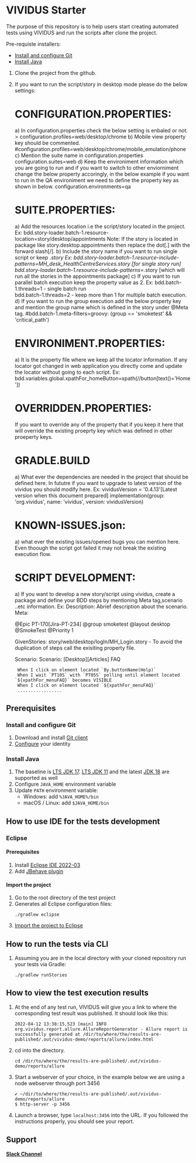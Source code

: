# VIVIDUS Starter

The purpose of this repository is to help users start creating automated tests using VIVIDUS and run the scripts after clone the project.

Pre-requiste installers:
  * [Install and configure Git](#install-and-configure-git)
  * [Install Java](#install-java)
1. Clone the project from the github.
2. If you want to run the script/story in desktop mode please do the below settings:
    
    CONFIGURATION.PROPERTIES:
    =========================
    a) In configuration.properties check the below setting is enbaled or not.
        > configuration.profiles=web/desktop/chrome
    b) Mobile view property key should be commented.
        #configuration.profiles=web/desktop/chrome/mobile_emulation/phone
    c) Mention the suite name in configuration.properties	
        configuration.suites=web
    d) Keep the environiment information which you are going to run and if you want to switch to other enviorniment change the below property accoringly,
    in the below example if you want to run in the QA environiment we need to define the property key as shown in below.
        configuration.environments=qa	
    
    SUITE.PROPERTIES:
    =================
    a) Add the resources location i.e the script/story located in the project.
    Ex: bdd.story-loader.batch-1.resource-location=story/desktop/appointments
    Note: If the story is located in package like story.desktop.appointments then replace the dot[.] with the forward slash[/].
    b) Include the story name if you want to run single script or keep *.story 
    Ex: bdd.story-loader.batch-1.resource-include-patterns=MH_desk_HealthCentreServices.story [for single story run]
        bdd.story-loader.batch-1.resource-include-patterns=*.story [which will run all the stories in the appointments package]
    c) If you want to run parallel batch execution keep the property value as 2.
        Ex: bdd.batch-1.threads=1 - single batch run	
            bdd.batch-1.threads=2 - keep more than 1 for multiple batch execution.			
    d) If you want to run the group execution add the below property key and mention the group name which is defined in the story under @Meta tag.
    #bdd.batch-1.meta-filters=groovy: (group == 'smoketest' && 'critical_path')

    ENVIRONIMENT.PROPERTIES:
    ========================
    a) It is the property file where we keep all the locator information. If any locator got changed in web application you directly come and update the locator without going to each script.
    Ex: bdd.variables.global.xpathFor_homeButton=xpath(//button[text()='Home'])

    OVERRIDDEN.PROPERTIES:
    ======================
    If you want to override any of the property that if you keep it here that will override the existing proeprty key which was defined in other proeperty keys.
    
    GRADLE.BUILD
    =============
    a) What ever the dependencies are needed in the project that should be defined here. In fututre if you want to upgrade to latest version of the 
        vividus you should modify here.
        Ex: vividusVersion = '0.4.13'[Latest version when this document prepared] 
         implementation(group: 'org.vividus', name: 'vividus', version: vividusVersion)

    KNOWN-ISSUES.json:
    =============
    a) what ever the existing issues/opened bugs you can mention here. Even thoough the script got failed it may not break the existing execution flow.
    
    SCRIPT DEVELOPMENT:
    ===================
    a) If you want to develop a new story/script using vividus, create a package and define your BDD steps by mentioning Meta tag,scenario ..etc information.
    Ex:
    Description: Abrief description about the scenario.
        Meta:

    @Epic PT-170[Jira-PT-234]
    @group smoketest
    @layout desktop
    @SmokeTest
    @Priority 1

    GivenStories: story/web/desktop/logIn/MH_Login.story - To avoid the duplication of steps call the exisiting property file.

    Scenario: Scenario: [Desktop][Articles] FAQ

        When I click on element located `By.buttonName(Help)`
        When I wait `PT10S` with `PT05S` polling until element located `${xpathFor_menuFAQ}` becomes VISIBLE
        When I click on element located `${xpathFor_menuFAQ}`
        .................

## Prerequisites
### Install and configure Git
1. Download and install [Git client](http://git-scm.com/downloads)
1. [Configure](https://git-scm.com/book/en/v2/Getting-Started-First-Time-Git-Setup#_your_identity) your identity

### Install Java
1. The baseline is [LTS JDK 17](https://jdk.java.net/17/). [LTS JDK 11](https://jdk.java.net/11/) and the latest [JDK 18](https://jdk.java.net/18/) are supported as well
1. Configure `JAVA_HOME` environment variable
1. Update `PATH` environment variable:
    * Windows: add `%JAVA_HOME%/bin`
    * macOS / Linux: add `$JAVA_HOME/bin`

## How to use IDE for the tests development
### Eclipse
#### Prerequisites
1. Install [Eclipse IDE 2022-03](https://www.eclipse.org/downloads/packages/release/2022-03/r/eclipse-ide-java-developers)
1. Add [JBehave plugin](https://jbehave.org/eclipse-integration.html)
#### Import the project
1. Go to the root directory of the test project
1. Generates all Eclipse configuration files:
    ```shell
    ./gradlew eclipse
    ```
1. [Import the project to Eclipse](https://help.eclipse.org/2022-03/index.jsp?topic=%2Forg.eclipse.platform.doc.user%2Ftasks%2Ftasks-importproject.htm)


## How to run the tests via CLI
1. Assuming you are in the local directory with your cloned repository run your tests via Gradle:
    ```shell
    ./gradlew runStories
    ```

## How to view the test execution results
1. At the end of any test run, VIVIDUS will give you a link to where the corresponding test result was published. It should look like this:
    ```shell
    2022-04-12 13:38:15,523 [main] INFO  org.vividus.report.allure.AllureReportGenerator - Allure report is successfully generated at /dir/to/where/the/results-are-published/.out/vividus-demo/reports/allure/index.html
    ```
1. cd into the directory.
    ```shell
    cd /dir/to/where/the/results-are-published/.out/vividus-demo/reports/allure
    ```
1. Start a webserver of your choice, in the example below we are using a node webserver through port 3456
    ```shell
    ✔ ~/dir/to/where/the/results-are-published/.out/vividus-demo/reports/allure
    $ http-server -p 3456
    ```
1. Launch a browser, type `localhost:3456` into the URL. If you followed the instructions properly, you should see your report.


## Support
[**Slack Channel**](https://vividus-support.herokuapp.com/)
